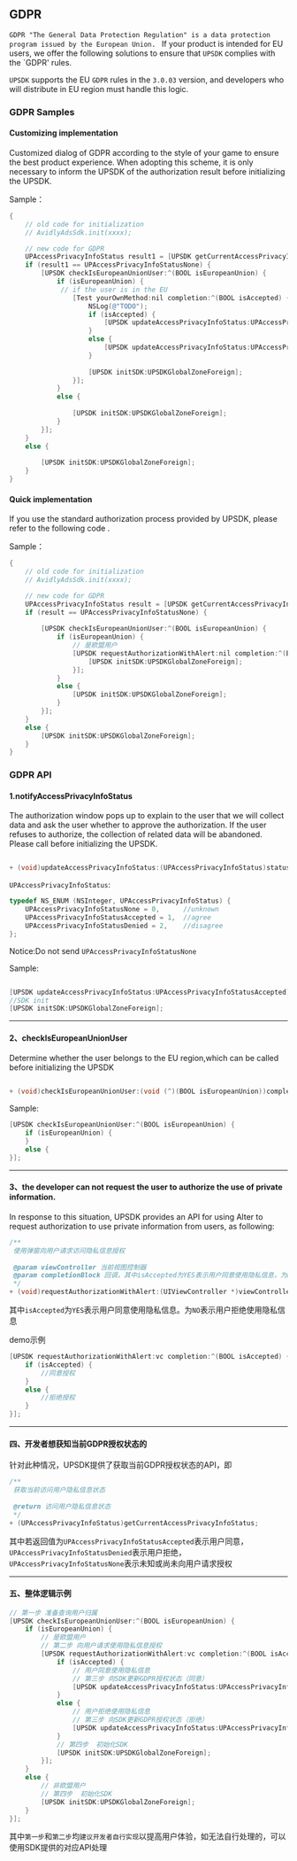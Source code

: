 ## GDPR

`GDPR "The General Data Protection Regulation" is a data protection program issued by the European Union. `
If your product is intended for EU users, we offer the following solutions to ensure that `UPSDK` complies with the `GDPR' rules.

`UPSDK` supports the EU `GDPR` rules in the `3.0.03` version, and developers who will distribute in EU region must handle this logic.

### GDPR Samples
#### Customizing implementation
Customized dialog of GDPR according to the style of your game to ensure the best product experience.
When adopting this scheme, it is only necessary to inform the UPSDK of the authorization result before initializing the UPSDK.

Sample：
```objective-c
{
    // old code for initialization
    // AvidlyAdsSdk.init(xxxx);

    // new code for GDPR
    UPAccessPrivacyInfoStatus result1 = [UPSDK getCurrentAccessPrivacyInfoStatus];
    if (result1 == UPAccessPrivacyInfoStatusNone) {
        [UPSDK checkIsEuropeanUnionUser:^(BOOL isEuropeanUnion) {
            if (isEuropeanUnion) {
             // if the user is in the EU
                [Test yourOwnMethod:nil completion:^(BOOL isAccepted) {
                    NSLog(@"TODO");
                    if (isAccepted) {
                        [UPSDK updateAccessPrivacyInfoStatus:UPAccessPrivacyInfoStatusAccepted];
                    }
                    else {
                        [UPSDK updateAccessPrivacyInfoStatus:UPAccessPrivacyInfoStatusDenied];
                    }
              
                    [UPSDK initSDK:UPSDKGlobalZoneForeign];
                }];
            }
            else {
              
                [UPSDK initSDK:UPSDKGlobalZoneForeign];
            }
        }];
    }
    else {
       
        [UPSDK initSDK:UPSDKGlobalZoneForeign];
    }
}
```
#### Quick implementation
If you use the standard authorization process provided by UPSDK, please refer to the following code .


Sample：
```objective-c
{
    // old code for initialization
    // AvidlyAdsSdk.init(xxxx);

    // new code for GDPR
    UPAccessPrivacyInfoStatus result = [UPSDK getCurrentAccessPrivacyInfoStatus];
    if (result == UPAccessPrivacyInfoStatusNone) {
      
        [UPSDK checkIsEuropeanUnionUser:^(BOOL isEuropeanUnion) {
            if (isEuropeanUnion) {
                // 是欧盟用户
                [UPSDK requestAuthorizationWithAlert:nil completion:^(BOOL isAccepted) {
                    [UPSDK initSDK:UPSDKGlobalZoneForeign];
                }];
            }
            else {
                [UPSDK initSDK:UPSDKGlobalZoneForeign];
            }
        }];
    }
    else {
        [UPSDK initSDK:UPSDKGlobalZoneForeign];
    }
}
```
### GDPR API

#### 1.notifyAccessPrivacyInfoStatus

The authorization window pops up to explain to the user that we will collect data and ask the user whether to approve the authorization.
 If the user refuses to authorize, the collection of related data will be abandoned. Please call before initializing the UPSDK.
 
```objective-c

+ (void)updateAccessPrivacyInfoStatus:(UPAccessPrivacyInfoStatus)status;
```

`UPAccessPrivacyInfoStatus`:
```objective-c
typedef NS_ENUM (NSInteger, UPAccessPrivacyInfoStatus) {
    UPAccessPrivacyInfoStatusNone = 0,      //unknown
    UPAccessPrivacyInfoStatusAccepted = 1,  //agree
    UPAccessPrivacyInfoStatusDenied = 2,    //disagree
};
```

Notice:Do not send `UPAccessPrivacyInfoStatusNone `

Sample:

```objective-c

[UPSDK updateAccessPrivacyInfoStatus:UPAccessPrivacyInfoStatusAccepted];
//SDK init
[UPSDK initSDK:UPSDKGlobalZoneForeign];
```

---------

#### 2、checkIsEuropeanUnionUser
Determine whether the user belongs to the EU region,which can be called before initializing the UPSDK 

```objective-c

+ (void)checkIsEuropeanUnionUser:(void (^)(BOOL isEuropeanUnion))completionBlock;
```



Sample:

```objective-c
[UPSDK checkIsEuropeanUnionUser:^(BOOL isEuropeanUnion) {
    if (isEuropeanUnion) {
    }
    else {
}];
```

---------

#### 3、the developer can not request the user to authorize the use of private information.

In response to this situation, UPSDK provides an API for using Alter to request authorization to use private information from users, as following:

```objective-c
/**
 使用弹窗向用户请求访问隐私信息授权
 
 @param viewController 当前视图控制器
 @param completionBlock 回调，其中isAccepted为YES表示用户同意使用隐私信息，为NO表示用户不同意使用隐私信息
 */
+ (void)requestAuthorizationWithAlert:(UIViewController *)viewController completion:(void (^)(BOOL isAccepted))completionBlock;
```

其中`isAccepted`为`YES`表示用户同意使用隐私信息。为`NO`表示用户拒绝使用隐私信息

demo示例

```objective-c
[UPSDK requestAuthorizationWithAlert:vc completion:^(BOOL isAccepted) {
    if (isAccepted) {
        //同意授权
    }
    else {
        //拒绝授权
    }
}];
```

--------

#### 四、开发者想获知当前GDPR授权状态的

针对此种情况，UPSDK提供了获取当前GDPR授权状态的API，即

```objective-c
/**
 获取当前访问用户隐私信息状态
 
 @return 访问用户隐私信息状态
 */
+ (UPAccessPrivacyInfoStatus)getCurrentAccessPrivacyInfoStatus;
```

其中若返回值为`UPAccessPrivacyInfoStatusAccepted`表示用户同意，`UPAccessPrivacyInfoStatusDenied`表示用户拒绝，`UPAccessPrivacyInfoStatusNone`表示未知或尚未向用户请求授权

--------

#### 五、整体逻辑示例

```objective-c
// 第一步 准备查询用户归属
[UPSDK checkIsEuropeanUnionUser:^(BOOL isEuropeanUnion) {
    if (isEuropeanUnion) {
        // 是欧盟用户
        // 第二步 向用户请求使用隐私信息授权
        [UPSDK requestAuthorizationWithAlert:vc completion:^(BOOL isAccepted) {
            if (isAccepted) {
                // 用户同意使用隐私信息
                // 第三步 向SDK更新GDPR授权状态（同意）
                [UPSDK updateAccessPrivacyInfoStatus:UPAccessPrivacyInfoStatusAccepted];
            }
            else {
                // 用户拒绝使用隐私信息
                // 第三步 向SDK更新GDPR授权状态（拒绝）
                [UPSDK updateAccessPrivacyInfoStatus:UPAccessPrivacyInfoStatusDenied];
            }
            // 第四步  初始化SDK
            [UPSDK initSDK:UPSDKGlobalZoneForeign];
        }];
    }
    else {
        // 非欧盟用户
        // 第四步  初始化SDK
        [UPSDK initSDK:UPSDKGlobalZoneForeign];
    }
}];
```

其中`第一步`和`第二步`均`建议开发者自行实现`以提高用户体验，如无法自行处理的，可以使用SDK提供的对应API处理